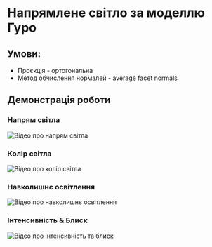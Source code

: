 # Напрямлене світло за моделлю Гуро

## Умови:
- Проєкція - ортогональна
- Метод обчислення нормалей - average facet normals

## Демонстрація роботи

### Напрям світла
![Відео про напрям світла](https://github.com/Wiziks/VGGI/blob/PA2/PA2/images/%D0%9D%D0%B0%D0%BF%D1%80%D1%8F%D0%BC.gif)

### Колір світла
![Відео про колір світла](https://github.com/Wiziks/VGGI/blob/PA2/PA2/images/%D0%9A%D0%BE%D0%BB%D1%96%D1%80%20%D1%84%D1%96%D0%B3%D1%83%D1%80%D0%B8.gif)

### Навколишнє освітлення
![Відео про навколишнє освітлення](https://github.com/Wiziks/VGGI/blob/PA2/PA2/images/%D0%9D%D0%B0%D0%B2%D0%BA%D0%BE%D0%BB%D0%B8%D1%88%D0%BD%D1%94%20%D0%BE%D1%81%D0%B2%D1%96%D1%82%D0%BB%D0%B5%D0%BD%D0%BD%D1%8F.gif)

### Інтенсивність & Блиск
![Відео про інтенсивність та блиск](https://github.com/Wiziks/VGGI/blob/PA2/PA2/images/%D0%86%D0%BD%D1%82%D0%B5%D0%BD%D1%81%D0%B8%D0%B2%D0%BD%D1%96%D1%81%D1%82%D1%8C%20%26%20%D0%91%D0%BB%D0%B8%D1%81%D0%BA.gif)
